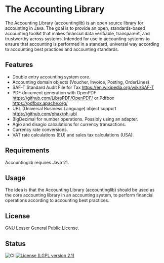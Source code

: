 # The Accounting Library

The Accounting Library (accountinglib) is an open source library for accounting in Java.
The goal is to provide an open, standards-based accounting toolkit that makes financial data verifiable,
transparent, and trustworthy across systems.
Intended for use in accounting systems to ensure that accounting is performed in 
a standard, universal way according to accounting best practices and accounting standards.

## Features
* Double entry accounting system core.
* Accounting domain objects (Voucher, Invoice, Posting, OrderLines).
* SAF-T Standard Audit File for Tax https://en.wikipedia.org/wiki/SAF-T
* PDF document generation with OpenPDF  https://github.com/LibrePDF/OpenPDF/ or Pdfbox https://pdfbox.apache.org/
* UBL (Universal Business Language) object support https://github.com/phax/ph-ubl
* BigDecimal for number operations. Possibly using an adapter.
* Agio and disagio calculations for currency transactions.
* Currency rate conversions.
* VAT rate calculations (EU) and sales tax calculations (USA).

## Requirements
Accountinglib requires Java 21.

## Usage

The idea is that the Accounting Library (accountinglib) should be used as the core accounting library in an accounting system,
to perform financial operations according to accounting best practices. 

## License 
GNU Lesser General Public License.

## Status
![CI](https://github.com/accountinglib/accountinglib/actions/workflows/maven.yml/badge.svg)
[![License (LGPL version 2.1)](https://img.shields.io/badge/license-GNU%20LGPL%20version%202.1-blue.svg?style=flat-square)](http://opensource.org/licenses/LGPL-2.1)
